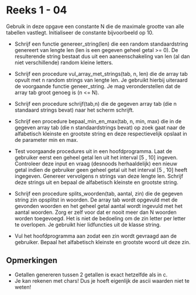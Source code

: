 # Reeks 1 - 04

Gebruik in deze opgave een constante N die de maximale grootte van alle tabellen vastlegt. Initialiseer de constante bijvoorbeeld op 10.

- Schrijf een functie genereer_string(len) die een random standaardstring genereert van lengte len (len is een gegeven 
  geheel getal >= 0). De resulterende string bestaat dus uit een aaneenschakeling van len (al dan niet verschillende) 
  random kleine letters.


- Schrijf een procedure vul_array_met_strings(tab, n, len) die de array tab opvult met n random strings van lengte len. 
  Je gebruikt hierbij uiteraard de voorgaande functie geneer_string. Je mag veronderstellen dat de array tab groot genoeg is (n <= N).
  

- Schrijf een procedure schrijf(tab,n) die de gegeven array tab (die n standaard strings bevat) naar het scherm schrijft.
  

- Schrijf een procedure bepaal_min_en_max(tab, n, min, max) die in de gegeven array tab (die n standaardstrings bevat) 
  op zoek gaat naar de alfabetisch kleinste en grootste string en deze respectievelijk opslaat in de parameter min en max.


- Test voorgaande procedures uit in een hoofdprogramma.
Laat de gebruiker eerst een geheel getal len uit het interval [5 , 10] ingeven. Controleer deze input en vraag 
  (desnoods herhaaldelijk) een nieuw getal indien de gebruiker geen geheel getal uit het interval [5 , 10] heeft ingegeven.
Genereer vervolgens n strings van deze lengte len. Schrijf deze strings uit en bepaal de alfabetisch kleinste en grootste string.
  

- Schrijf een procedure splits_woorden(tab, aantal, zin) die de gegeven string zin opsplitst in woorden. De array tab 
  wordt opgevuld met de gevonden woorden en het geheel getal aantal wordt ingevuld met het aantal woorden. Zorg er zelf 
  voor dat er nooit meer dan N woorden worden toegevoegd. Het is niet de bedoeling om de zin letter per letter te 
  overlopen. Je gebruikt hier lidfuncties uit de klasse string.
 
 
- Vul het hoofdprogramma aan zodat een zin wordt gevraagd aan de gebruiker. Bepaal het alfabetisch kleinste en grootste 
  woord uit deze zin.
  
## Opmerkingen
- Getallen genereren tussen 2 getallen is exact hetzelfde als in c.
- Je kan rekenen met chars! Dus je hoeft eigenlijk de ascii waarden niet te weten! 